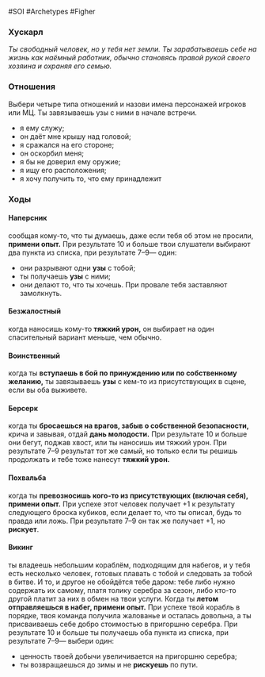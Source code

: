 #SOI #Archetypes #Figher 

### Хускарл
*Ты свободный человек, но у тебя нет земли. Ты зарабатываешь себе на жизнь как наёмный работник, обычно становясь правой рукой своего хозяина и охраняя его семью.*

### Отношения 
Выбери четыре типа отношений и назови имена персонажей игроков или МЦ. Ты завязываешь узы с ними в начале встречи. 
-  я ему служу; 
-  он даёт мне крышу над головой; 
-  я сражался на его стороне; 
-  он оскорбил меня; 
-  я бы не доверил ему оружие; 
-  я ищу его расположения; 
-  я хочу получить то, что ему принадлежит

### Ходы
#### Наперсник
сообщая кому-то, что ты думаешь, даже если тебя об этом не просили, **примени опыт.** При результате 10 и больше твои слушатели выбирают два пункта из списка, при результате 7–9— один: 
-  они разрывают одни **узы** с тобой; 
-  ты получаешь **узы** с ними; 
-  они делают то, что ты хочешь. 
При провале тебя заставляют замолкнуть. 

#### Безжалостный
когда наносишь кому-то **тяжкий урон,** он выбирает на один спасительный вариант меньше, чем обычно.

#### Воинственный
когда ты **вступаешь в бой по принуждению или по собственному желанию,** ты завязываешь **узы** с кем-то из присутствующих в сцене, если вы оба выживете. 

#### Берсерк
когда ты **бросаешься на врагов, забыв о собственной безопасности,** крича и завывая, отдай **дань молодости.** При результате 10 и больше они бегут, поджав хвост, или ты наносишь им тяжкий урон. При результате 7–9 результат тот же самый, но только если ты решишь продолжать и тебе тоже нанесут **тяжкий урон.**

#### Похвальба
когда ты **превозносишь кого-то из присутствующих (включая себя), примени опыт.** При успехе этот человек получает +1 к результату следующего броска кубиков, если делает то, что ты описал, будь то правда или ложь. При результате 7–9 он так же получает +1, но **рискует**. 

#### Викинг
ты владеешь небольшим кораблём, подходящим для набегов, и у тебя есть несколько человек, готовых плавать с тобой и следовать за тобой в битве. И то, и другое не обойдётся тебе даром: тебе либо нужно содержать их самому, платя толику серебра за сезон, либо кто-то другой платит за них в обмен на твои услуги. 
Когда ты **летом отправляешься в набег, примени опыт.** При успехе твой корабль в порядке, твоя команда получила жалованье и осталась довольна, а ты присваиваешь себе добро стоимостью в пригоршню серебра. При результате 10 и больше ты получаешь оба пункта из списка, при результате 7–9— выбери один: 
-  ценность твоей добычи увеличивается на пригоршню серебра; 
-  ты возвращаешься до зимы и не **рискуешь** по пути.